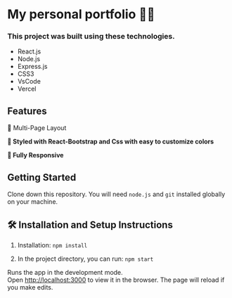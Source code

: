 

# My personal portfolio 🌱🚀

### This project was built using these technologies.

- React.js
- Node.js
- Express.js
- CSS3
- VsCode
- Vercel

## Features

📖 Multi-Page Layout

**🎨 Styled with React-Bootstrap and Css with easy to customize colors**

**📱 Fully Responsive**

## Getting Started

Clone down this repository. You will need `node.js` and `git` installed globally on your machine.

## 🛠 Installation and Setup Instructions

1. Installation: `npm install`

2. In the project directory, you can run: `npm start`

Runs the app in the development mode.\
Open [http://localhost:3000](http://localhost:3000) to view it in the browser.
The page will reload if you make edits.

